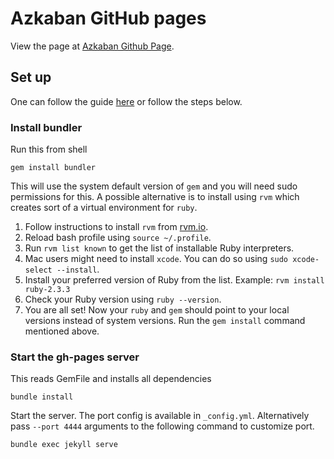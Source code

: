 # Azkaban GitHub pages

View the page at [Azkaban Github Page](http://azkaban.github.io/azkaban).

## Set up
One can follow the guide [here](https://help.github.com/articles/using-jekyll-with-pages/) or follow the steps below.

### Install bundler
Run this from shell
```
gem install bundler
```
This will use the system default version of `gem` and you will need sudo permissions for this. A possible alternative is to install using `rvm` which creates sort of a virtual environment for `ruby`.
1. Follow instructions to install `rvm` from [rvm.io](http://rvm.io).
2. Reload bash profile using `source ~/.profile`.
3. Run `rvm list known` to get the list of installable Ruby interpreters.
4. Mac users might need to install `xcode`. You can do so using `sudo xcode-select --install`.
5. Install your preferred version of Ruby from the list. Example: `rvm install ruby-2.3.3`
6. Check your Ruby version using `ruby --version`.
7. You are all set! Now your `ruby` and `gem` should point to your local versions instead of system versions. Run the `gem install` command mentioned above.

### Start the gh-pages server
This reads GemFile and installs all dependencies
```
bundle install
```
Start the server. The port config is available in `_config.yml`. Alternatively pass `--port 4444` arguments to the following command to customize port.
```
bundle exec jekyll serve
```
